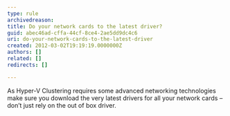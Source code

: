 ```yaml
---
type: rule
archivedreason: 
title: Do your network cards to the latest driver?
guid: abec46ad-cffa-44cf-8ce4-2ae5dd9dc4c6
uri: do-your-network-cards-to-the-latest-driver
created: 2012-03-02T19:19:19.0000000Z
authors: []
related: []
redirects: []

---
```


As Hyper-V Clustering requires some advanced networking technologies make sure you download the very latest drivers for all your network cards – don’t just rely on the out of box driver.  
<!--endintro-->
